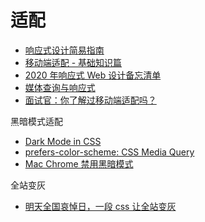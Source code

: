 # 适配

- [响应式设计简易指南](http://geekplux.github.io/grid/)
- [移动端适配 - 基础知识篇](https://juejin.im/post/5e36c4fce51d450268661344)
- [2020 年响应式 Web 设计备忘清单](https://mp.weixin.qq.com/s?__biz=MzUxMzcxMzE5Ng==&mid=2247493643&idx=2&sn=4222b09d3fbd5e426e28540c41a71a13&chksm=f9525d48ce25d45eadfdb32417bd7722c17d0bcd4374a79b4ec263d35e72b85219bb19440137&mpshare=1&scene=1&srcid=&sharer_sharetime=1579590681622&sharer_shareid=5c4c27351544934f579c696e9164ab9b#rd)
- [媒体查询与响应式](https://zhuanlan.zhihu.com/p/71300553)
- [面试官：你了解过移动端适配吗？](https://juejin.im/post/5e6caf55e51d4526ff026a71)

黑暗模式适配

- [Dark Mode in CSS](https://css-tricks.com/dark-modes-with-css/)
- [prefers-color-scheme: CSS Media Query](https://davidwalsh.name/prefers-color-scheme)
- [Mac Chrome 禁用黑暗模式](/adapter/darkmode.md)

全站变灰

- [明天全国哀悼日，一段 css 让全站变灰](https://juejin.im/post/5e86e221e51d4546ce27b99c)
